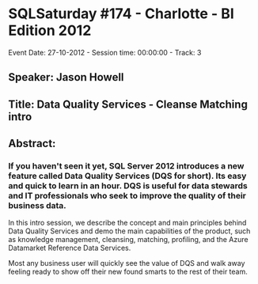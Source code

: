 # SQLSaturday #174 - Charlotte - BI Edition 2012
Event Date: 27-10-2012 - Session time: 00:00:00 - Track: 3
## Speaker: Jason Howell
## Title: Data Quality Services - Cleanse  Matching intro
## Abstract:
### If you haven't seen it yet, SQL Server 2012 introduces a new feature called Data Quality Services (DQS for short). Its easy and quick to learn in an hour. DQS is useful for data stewards and IT professionals who seek to improve the quality of their business data. 

In this intro session, we describe the concept and main principles behind Data Quality Services and demo the main capabilities of the product, such as knowledge management, cleansing, matching, profiling, and the Azure Datamarket Reference Data Services.

Most any business user will quickly see the value of DQS and walk away feeling ready to show off their new found smarts to the rest of their team.
